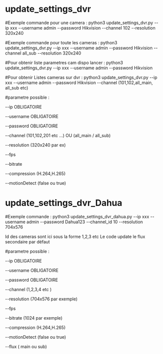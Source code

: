 # update_settings_dvr
#Exemple commande pour une camera : python3 update_settings_dvr.py --ip xxx --username admin --password Hikvision --channel 102 --resolution 320x240 

#Exemple commande pour toute les cameras : python3 update_settings_dvr.py --ip xxx --username admin --password Hikvision --channel all_sub --resolution 320x240 

#Pour obtenir liste parametres cam dispo lancer : python3 update_settings_dvr.py --ip xxx --username admin --password Hikvision 

#Pour obtenir Listes cameras sur dvr : python3 update_settings_dvr.py --ip xxx --username admin --password Hikvision --channel (101,102,all_main, all_sub etc)

#parametre possible :

--ip OBLIGATOIRE 

--username OBLIGATOIRE

--password OBLIGATOIRE

--channel (101,102,201 etc ...) OU (all_main / all_sub)


--resolution (320x240 par ex)

--fps 

--bitrate

--compression (H.264,H.265)

--motionDetect (false ou true)


# update_settings_dvr_Dahua
#Exemple commande : python3 update_settings_dvr_dahua.py --ip xxx --username admin --password Dahua123 --channel_id 10 --resolution 704x576 

Id des cameras sont ici sous la forme 1,2,3 etc 
Le code update le flux secondaire par défaut

#parametre possible :

--ip OBLIGATOIRE 

--username OBLIGATOIRE 

--password OBLIGATOIRE 


--channel (1,2,3,4 etc )

--resolution (704x576 par exemple)

--fps 

--bitrate (1024 par exemple)

--compression (H.264,H.265)

--motionDetect (false ou true)

--flux ( main ou sub)


